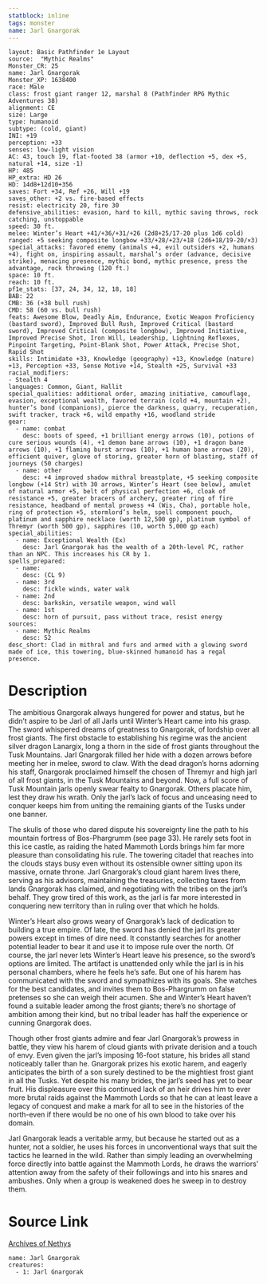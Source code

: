 ```yaml
---
statblock: inline
tags: monster
name: Jarl Gnargorak
---
```

```statblock
layout: Basic Pathfinder 1e Layout
source:  "Mythic Realms"
Monster_CR: 25
name: Jarl Gnargorak
Monster_XP: 1638400
race: Male
class: frost giant ranger 12, marshal 8 (Pathfinder RPG Mythic Adventures 38)
alignment: CE
size: Large
type: humanoid
subtype: (cold, giant)
INI: +19
perception: +33
senses: low-light vision
AC: 43, touch 19, flat-footed 38 (armor +10, deflection +5, dex +5, natural +14, size -1)
HP: 485
HP_extra: HD 26
HD: 14d8+12d10+356
saves: Fort +34, Ref +26, Will +19
saves_other: +2 vs. fire-based effects
resist: electricity 20, fire 30
defensive_abilities: evasion, hard to kill, mythic saving throws, rock catching, unstoppable
speed: 30 ft.
melee: Winter’s Heart +41/+36/+31/+26 (2d8+25/17-20 plus 1d6 cold)
ranged: +5 seeking composite longbow +33/+28/+23/+18 (2d6+18/19-20/×3)
special_attacks: favored enemy (animals +4, evil outsiders +2, humans +4), fight on, inspiring assault, marshal’s order (advance, decisive strike), menacing presence, mythic bond, mythic presence, press the advantage, rock throwing (120 ft.)
space: 10 ft.
reach: 10 ft.
pf1e_stats: [37, 24, 34, 12, 18, 18]
BAB: 22
CMB: 36 (+38 bull rush)
CMD: 58 (60 vs. bull rush)
feats: Awesome Blow, Deadly Aim, Endurance, Exotic Weapon Proficiency (bastard sword), Improved Bull Rush, Improved Critical (bastard sword), Improved Critical (composite longbow), Improved Initiative, Improved Precise Shot, Iron Will, Leadership, Lightning Reflexes, Pinpoint Targeting, Point-Blank Shot, Power Attack, Precise Shot, Rapid Shot
skills: Intimidate +33, Knowledge (geography) +13, Knowledge (nature) +13, Perception +33, Sense Motive +14, Stealth +25, Survival +33
racial_modifiers:
- Stealth 4
languages: Common, Giant, Hallit
special_qualities: additional order, amazing initiative, camouflage, evasion, exceptional wealth, favored terrain (cold +4, mountain +2), hunter’s bond (companions), pierce the darkness, quarry, recuperation, swift tracker, track +6, wild empathy +16, woodland stride
gear:
  - name: combat
    desc: boots of speed, +1 brilliant energy arrows (10), potions of cure serious wounds (4), +1 demon bane arrows (10), +1 dragon bane arrows (10), +1 flaming burst arrows (10), +1 human bane arrows (20), efficient quiver, glove of storing, greater horn of blasting, staff of journeys (50 charges)
  - name: other
    desc: +4 improved shadow mithral breastplate, +5 seeking composite longbow (+14 Str) with 30 arrows, Winter’s Heart (see below), amulet of natural armor +5, belt of physical perfection +6, cloak of resistance +5, greater bracers of archery, greater ring of fire resistance, headband of mental prowess +4 (Wis, Cha), portable hole, ring of protection +5, stormlord’s helm, spell component pouch, platinum and sapphire necklace (worth 12,500 gp), platinum symbol of Thremyr (worth 500 gp), sapphires (10, worth 5,000 gp each)
special_abilities:
  - name: Exceptional Wealth (Ex)
    desc: Jarl Gnargorak has the wealth of a 20th-level PC, rather than an NPC. This increases his CR by 1.
spells_prepared:
  - name:
    desc: (CL 9)
  - name: 3rd
    desc: fickle winds, water walk
  - name: 2nd
    desc: barkskin, versatile weapon, wind wall
  - name: 1st
    desc: horn of pursuit, pass without trace, resist energy
sources:
  - name: Mythic Realms
    desc: 52
desc_short: Clad in mithral and furs and armed with a glowing sword made of ice, this towering, blue-skinned humanoid has a regal presence.
```
# Description
The ambitious Gnargorak always hungered for power and status, but he didn’t aspire to be Jarl of all Jarls until Winter’s Heart came into his grasp. The sword whispered dreams of greatness to Gnargorak, of lordship over all frost giants. The first obstacle to establishing his regime was the ancient silver dragon Lanargix, long a thorn in the side of frost giants throughout the Tusk Mountains. Jarl Gnargorak filled her hide with a dozen arrows before meeting her in melee, sword to claw. With the dead dragon’s horns adorning his staff, Gnargorak proclaimed himself the chosen of Thremyr and high jarl of all frost giants, in the Tusk Mountains and beyond. Now, a full score of Tusk Mountain jarls openly swear fealty to Gnargorak. Others placate him, lest they draw his wrath. Only the jarl’s lack of focus and unceasing need to conquer keeps him from uniting the remaining giants of the Tusks under one banner.

The skulls of those who dared dispute his sovereignty line the path to his mountain fortress of Bos-Phargrumm (see page 33). He rarely sets foot in this ice castle, as raiding the hated Mammoth Lords brings him far more pleasure than consolidating his rule. The towering citadel that reaches into the clouds stays busy even without its ostensible owner sitting upon its massive, ornate throne. Jarl Gnargorak’s cloud giant harem lives there, serving as his advisors, maintaining the treasuries, collecting taxes from lands Gnargorak has claimed, and negotiating with the tribes on the jarl’s behalf. They grow tired of this work, as the jarl is far more interested in conquering new territory than in ruling over that which he holds.

Winter’s Heart also grows weary of Gnargorak’s lack of dedication to building a true empire. Of late, the sword has denied the jarl its greater powers except in times of dire need. It constantly searches for another potential leader to bear it and use it to impose rule over the north. Of course, the jarl never lets Winter’s Heart leave his presence, so the sword’s options are limited. The artifact is unattended only while the jarl is in his personal chambers, where he feels he’s safe. But one of his harem has communicated with the sword and sympathizes with its goals. She watches for the best candidates, and invites them to Bos-Phargrumm on false pretenses so she can weigh their acumen. She and Winter’s Heart haven’t found a suitable leader among the frost giants; there’s no shortage of ambition among their kind, but no tribal leader has half the experience or cunning Gnargorak does.

Though other frost giants admire and fear Jarl Gnargorak’s prowess in battle, they view his harem of cloud giants with private derision and a touch of envy. Even given the jarl’s imposing 16-foot stature, his brides all stand noticeably taller than he. Gnargorak prizes his exotic harem, and eagerly anticipates the birth of a son surely destined to be the mightiest frost giant in all the Tusks. Yet despite his many brides, the jarl’s seed has yet to bear fruit. His displeasure over this continued lack of an heir drives him to ever more brutal raids against the Mammoth Lords so that he can at least leave a legacy of conquest and make a mark for all to see in the histories of the north-even if there would be no one of his own blood to take over his domain.

Jarl Gnargorak leads a veritable army, but because he started out as a hunter, not a soldier, he uses his forces in unconventional ways that suit the tactics he learned in the wild. Rather than simply leading an overwhelming force directly into battle against the Mammoth Lords, he draws the warriors’ attention away from the safety of their followings and into his snares and ambushes. Only when a group is weakened does he sweep in to destroy them.
# Source Link
[Archives of Nethys](https://aonprd.com/MythicMonsterDisplay.aspx?ItemName=Jarl%20Gnargorak)
```encounter-table
name: Jarl Gnargorak
creatures:
  - 1: Jarl Gnargorak
```
